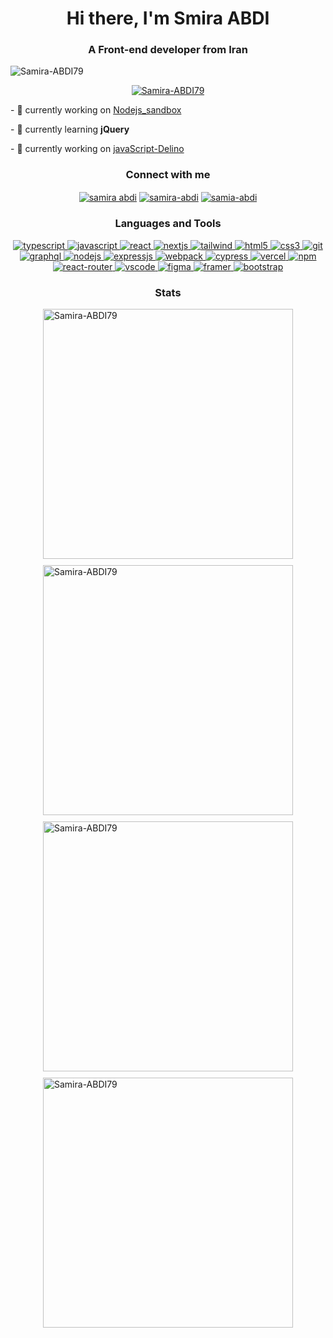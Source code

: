   <h1 align="center">Hi there, I'm Smira ABDI</h1>
    <h3 align="center">A Front-end developer from Iran</h3>
    <p align="left">
      <img
        src="https://komarev.com/ghpvc/?username=Samira-ABDI79&label=Profile%20views&color=0e75b6&style=flat"
        alt="Samira-ABDI79"
      />
    </p>
    <p align="center">
      <a href="https://github.com/ryo-ma/github-profile-trophy"
        ><img
          src="https://github-profile-trophy.vercel.app/?username=Samira-ABDI79&theme=algolia"
          alt="Samira-ABDI79"
      /></a>
    </p>
    <p>
    - 🔭 currently working on <a href="https://github.com/Samira-ABDI79/Nodejs_sandbox">Nodejs_sandbox</a>
    </p>
    <p>
    - 🌱 currently learning <strong>jQuery</strong>
    </p>
    <p>
    - 🔭 currently working on <a href="https://github.com/Samira-ABDI79/javaScript-Delino">javaScript-Delino </a>
    </p>
    <h3 align="center">Connect with me</h3>
    <p align="center">
      <a href="https://www.linkedin.com/in/samira-abdi-/" target="_blank"
        ><img
          align="center"
         src="https://img.shields.io/badge/LinkedIn-0077B5?style=for-the-badge&logo=linkedin&logoColor=white"
          alt="samira abdi"
      /></a>
      <a
        href="https://wa.me/989339183341?text=Hello%20samira!%20I%27ve%20reached%20you%20through%20your%20GitHub."
        target="_blank"
        ><img
          align="center"
          src="https://img.shields.io/badge/WhatsApp-25D366?style=for-the-badge&logo=whatsapp&logoColor=white"
          alt="samira-abdi"
      /></a>
      <a href="https://t.me/Samira-ABDI79" target="_blank"
        ><img
          align="center"
          src="https://img.shields.io/badge/Telegram-2CA5E0?style=for-the-badge&logo=telegram&logoColor=white"
          alt="samia-abdi"
      /></a>
    </p>
    <h3 align="center">Languages and Tools</h3>
    <p align="center">
      <a
        href="https://www.typescriptlang.org/"
        target="_blank"
        rel="noreferrer"
      >
        <img
          src="https://img.shields.io/badge/TypeScript-007ACC?style=for-the-badge&logo=typescript&logoColor=white"
          alt="typescript"
        />
      </a>
      <a
        href="https://developer.mozilla.org/en-US/docs/Web/JavaScript"
        target="_blank"
        rel="noreferrer"
      >
        <img
          src="https://img.shields.io/badge/JavaScript-323330?style=for-the-badge&logo=javascript&logoColor=F7DF1E"
          alt="javascript"
        />
      </a>
      <a href="https://reactjs.org/" target="_blank" rel="noreferrer">
        <img
          src="https://img.shields.io/badge/React-20232A?style=for-the-badge&logo=react&logoColor=61DAFB"
          alt="react"
        />
      </a>
      <a href="https://nextjs.org/" target="_blank" rel="noreferrer">
        <img
          src="https://img.shields.io/badge/next.js-000000?style=for-the-badge&logo=nextdotjs&logoColor=white"
          alt="nextjs"
        />
      </a>
      <a href="https://tailwindcss.com/" target="_blank" rel="noreferrer">
        <img
          src="https://img.shields.io/badge/Tailwind_CSS-38B2AC?style=for-the-badge&logo=tailwind-css&logoColor=white"
          alt="tailwind"
        />
      </a>
      <a href="https://www.w3.org/html/" target="_blank" rel="noreferrer">
        <img
          src="https://img.shields.io/badge/HTML5-E34F26?style=for-the-badge&logo=html5&logoColor=white"
          alt="html5"
        />
      </a>
      <a href="https://www.w3schools.com/css/" target="_blank" rel="noreferrer">
        <img
          src="https://img.shields.io/badge/CSS3-1572B6?style=for-the-badge&logo=css3&logoColor=white"
          alt="css3"
        />
      </a>
      <a href="https://git-scm.com/" target="_blank" rel="noreferrer">
        <img
          src="https://img.shields.io/badge/GIT-E44C30?style=for-the-badge&logo=git&logoColor=white"
          alt="git"
        />
      </a>
      <a href="https://graphql.org" target="_blank" rel="noreferrer">
        <img
          src="https://img.shields.io/badge/Apollo%20GraphQL-311C87?&style=for-the-badge&logo=Apollo%20GraphQL&logoColor=white"
          alt="graphql"
        />
      </a>
      <a href="https://nodejs.org/en/" target="_blank" rel="noreferrer">
        <img
          src="https://img.shields.io/badge/nodejs-C21325?style=for-the-badge&logo=jest&logoColor=white"
          alt="nodejs"
        />
      </a>
      <a href="https://expressjs.com/" target="_blank" rel="noreferrer">
        <img
          src="https://img.shields.io/badge/expressjs-593D88?style=for-the-badge&logo=redux&logoColor=white"
          alt="expressjs"
        />
      </a>
      <a href="https://webpack.js.org" target="_blank" rel="noreferrer">
        <img
          src="https://img.shields.io/badge/Webpack-8DD6F9?style=for-the-badge&logo=Webpack&logoColor=white"
          alt="webpack"
        />
      </a>
      <a href="https://www.cypress.io" target="_blank" rel="noreferrer">
        <img
          src="https://img.shields.io/badge/Cypress-17202C?style=for-the-badge&logo=cypress&logoColor=white"
          alt="cypress"
        />
      </a>
      <a href="https://www.vercel.com" target="_blank" rel="noreferrer">
        <img
          src="https://img.shields.io/badge/Vercel-000000?style=for-the-badge&logo=vercel&logoColor=white"
          alt="vercel"
        />
      </a>
      <a href="https://www.npm.com" target="_blank" rel="noreferrer">
        <img
          src="https://img.shields.io/badge/npm-CB3837?style=for-the-badge&logo=npm&logoColor=white"
          alt="npm"
        />
      </a>
      <a href="https://www.react-router.com" target="_blank" rel="noreferrer">
        <img
          src="https://img.shields.io/badge/React_Router-CA4245?style=for-the-badge&logo=react-router&logoColor=white"
          alt="react-router"
        />
      </a>
      <a href="https://www.vscode.com" target="_blank" rel="noreferrer">
        <img
          src="https://img.shields.io/badge/Visual_Studio_Code-0078D4?style=for-the-badge&logo=visual%20studio%20code&logoColor=white"
          alt="vscode"
        />
      </a>
      <a href="https://www.figma.com/" target="_blank" rel="noreferrer">
        <img
          src="https://img.shields.io/badge/Figma-F24E1E?style=for-the-badge&logo=figma&logoColor=white"
          alt="figma"
        />
      </a>
      <a href="https://www.framer.com/" target="_blank" rel="noreferrer">
        <img
          src="https://img.shields.io/badge/Framer-black?style=for-the-badge&logo=framer&logoColor=blue"
          alt="framer"
        />
      </a>
      <a href="https://getbootstrap.com/" target="_blank" rel="noreferrer">
        <img
          src="https://img.shields.io/badge/bootstrap-FFD43B?style=for-the-badge&logo=python&logoColor=darkgreen"
          alt="bootstrap"
        />
      </a>
    </p>
        <h3 align="center">Stats</h3>
    <div
      style="
        display: flex;
        flex-wrap: wrap;
        gap: 10px;
        justify-content: center;
        align-items: center;
      "
    >
      <img
        align="center"
        src="https://github-readme-stats.vercel.app/api?username=Samira-ABDI79&show_icons=true&theme=nightowl&locale=en"
        alt="Samira-ABDI79"
        width="400"
      />
      <img
        align="center"
        src="https://github-readme-streak-stats.herokuapp.com/?user=Samira-ABDI79&theme=nightowl"
        alt="Samira-ABDI79"
        width="400"
      />
      <img
        align="center"
          src="https://wakatime.com/share/@aly3n/d6968611-fd97-4c0d-8ba1-1fd7e69ba510.svg"
        alt="Samira-ABDI79"
        width="400"
      />
      <img
        align="center"
          src="https://wakatime.com/share/@aly3n/28c1bd08-d655-4249-a17e-a985ff32f4d9.svg"
        alt="Samira-ABDI79"
        width="400"
      />
    </div>
